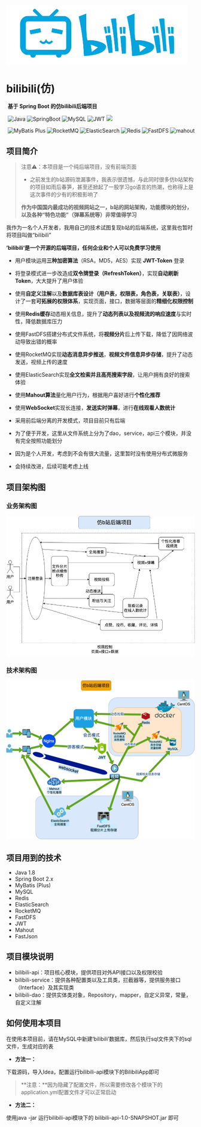 

<img src="logo.jpg" style="zoom:50%;" />

# 									bilibili(仿)

​																	**基于 Spring Boot 的仿bilibili后端项目**

​									![Java](https://img.shields.io/badge/Java-1.8-orange) ![SpringBoot](https://img.shields.io/badge/SpringBoot-2.7.8-green) ![MySQL](https://img.shields.io/badge/MySQL-8.0-yellowgreen) ![JWT](https://img.shields.io/badge/Java--JWT-4.2.1-yellow) ![](https://img.shields.io/badge/FastJson-1.2.79-lightgrey)

​											 ![MyBatis Plus](https://img.shields.io/badge/-MyBatis%20Plus-red) ![RocketMQ](https://img.shields.io/badge/-RocketMQ-brightgreen) ![ElasticSearch](https://img.shields.io/badge/-ElasticSearch-lightgrey) ![Redis](https://img.shields.io/badge/-Redis-blue) ![FastDFS](https://img.shields.io/badge/-FastDFS-blueviolet) ![mahout](https://img.shields.io/badge/-mahout-orange)

## 项目简介

> 注意⚠️：本项目是一个纯后端项目，没有前端页面
>
> - 之前发生的b站源码泄漏事件，我表示很遗憾，与此同时很多仿b站架构的项目如雨后春笋，甚至还掀起了一股学习go语言的热潮，也称得上是这次事件的少有的积极影响了
>
> **作为中国国内最成功的视频网站之一，b站的网站架构，功能模块的划分，以及各种“特色功能”（弹幕系统等）非常值得学习**

我作为一名个人开发者，我用自己的技术试图复现b站的后端系统，这里我也暂时将项目叫做“bilibili”

**’bilibili‘是一个开源的后端项目，任何企业和个人可以免费学习使用**

- 用户模块运用**三种加密算法**（RSA，MD5，AES）实现 **JWT-Token** 登录
- 将登录模式进一步改造成**双令牌登录（RefreshToken）**，实现**自动刷新Token**，大大提升了用户体验
- 使用**自定义注解**以及**数据库表设计（用户表，权限表，角色表，关联表）**，设计了一套**可拓展的权限体系**，实现页面，接口，数据等层面的**精细化权限控制**
- 使用**Redis缓存**动态相关信息，提升了**动态列表以及视频流的响应速度**与实时性，降低数据库压力
- 使用FastDFS搭建分布式文件系统，将**视频分片**后上传下载，降低了因网络波动导致出错的概率
- 使用RocketMQ实现**动态消息异步推送**，**视频文件信息异步存储**，提升了动态发送，视频上传的速度
- 使用ElasticSearch实现**全文检索并且高亮搜索字段**，让用户拥有良好的搜索体验
- 使用**Mahout算法**量化用户行为，根据用户喜好进行**个性化推荐**
- 使用**WebSocket**实现长连接，**发送实时弹幕**，进行**在线观看人数统计**

- 采用前后端分离的开发模式，项目目前只有后端
- 为了便于开发，这里从文件系统上分为了dao，service，api三个模块，并没有完全按照功能划分
- 因为是个人开发，考虑到不会有很大流量，这里暂时没有使用分布式微服务
- 会持续改进，后续可能考虑上线

## 项目架构图

### 业务架构图

![b站项目业务架构](b站项目业务架构.png)

### 技术架构图

![b站技术架构](b站技术架构.png)

## 项目用到的技术

- Java 1.8
- Spring Boot 2.x
- MyBatis (Plus)
- MySQL
- Redis
- ElasticSearch
- RocketMQ
- FastDFS
- JWT
- Mahout
- FastJson

## 项目模块说明

- bilibili-api：项目核心模块，提供项目对外API接口以及权限校验
- bilibili-service：提供各种配置类以及工具类，拦截器等，提供服务接口（Interface）及其实现类
- bilibili-dao：提供实体类对象，Repository，mapper，自定义异常，常量，自定义注解

## 如何使用本项目

在使用本项目前，请在MySQL中新建‘bilibili’数据库，然后执行sql文件夹下的sql文件，生成对应的表

- **方法一：**

下载源码，导入Idea，配置运行bilibili-api模块下的BilibiliApp即可

> **注意：**因为隐藏了配置文件，所以需要修改各个模块下的application.yml配置文件才可以正常启动

- **方法二：**

使用java -jar 运行bilibili-api模块下的 bilibili-api-1.0-SNAPSHOT.jar 即可

